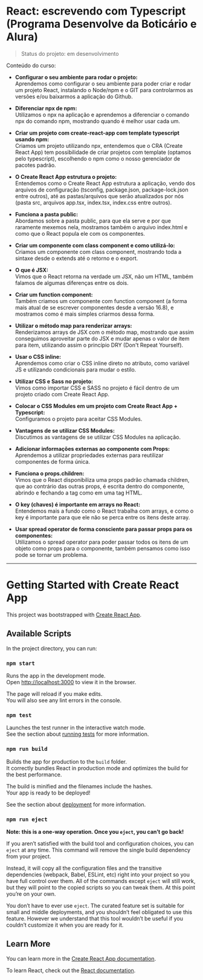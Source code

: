 # React: escrevendo com Typescript (Programa Desenvolve da Boticário e Alura)

> Status do projeto: em desenvolvimento

Conteúdo do curso:

* **Configurar o seu ambiente para rodar o projeto:**  <br>
Aprendemos como configurar o seu ambiente para poder criar e rodar um projeto React, instalando o Node/npm e o GIT para controlarmos as versões e/ou baixarmos a aplicação do Github.

* **Diferenciar npx de npm:** <br>
Utilizamos o npx na aplicação e aprendemos a diferenciar o comando npx do comando npm, mostrando quando é melhor usar cada um.

* **Criar um projeto com create-react-app com template typescript usando npm:** <br>
Criamos um projeto utilizando npx, entendemos que o CRA (Create React App) tem possibilidade de criar projetos com template (optamos pelo typescript), escolhendo o npm como o nosso gerenciador de pacotes padrão.

* **O Create React App estrutura o projeto:** <br>
Entendemos como o Create React App estrutura a aplicação, vendo dos arquivos de configuração (tsconfig, package.json, package-lock.json entre outros), até as pastas/arquivos que serão atualizados por nós (pasta src, arquivos app.tsx, index.tsx, index.css entre outros).

* **Funciona a pasta public:** <br>
Abordamos sobre a pasta public, para que ela serve e por que raramente mexemos nela, mostramos também o arquivo index.html e como que o React popula ele com os componentes.

* **Criar um componente com class component e como utilizá-lo:** <br>
Criamos um componente com class component, mostrando toda a sintaxe desde o extends até o retorno e o export.

* **O que é JSX:** <br>
Vimos que o React retorna na verdade um JSX, não um HTML, também falamos de algumas diferenças entre os dois.

* **Criar um function component:** <br>
Também criamos um componente com function component (a forma mais atual de se escrever componentes desde a versão 16.8), e mostramos como é mais simples criarmos dessa forma.

* **Utilizar o método map para renderizar arrays:** <br>
Renderizamos arrays de JSX com o método map, mostrando que assim conseguimos aproveitar parte do JSX e mudar apenas o valor de item para item, utilizando assim o princípio DRY (Don't Repeat Yourself).

* **Usar o CSS inline:** <br>
Aprendemos como criar o CSS inline direto no atributo, como variável JS e utilizando condicionais para mudar o estilo.

* **Utilizar CSS e Sass no projeto:** <br>
Vimos como importar CSS e SASS no projeto é fácil dentro de um projeto criado com Create React App.

* **Colocar o CSS Modules em um projeto com Create React App + Typescript:** <br>
Configuramos o projeto para aceitar CSS Modules.

* **Vantagens de se utilizar CSS Modules:** <br>
Discutimos as vantagens de se utilizar CSS Modules na aplicação.

* **Adicionar informações externas ao componente com Props:** <br>
Aprendemos a utilizar propriedades externas para reutilizar componentes de forma única.

* **Funciona o props.children:** <br>
Vimos que o React disponibiliza uma props padrão chamada children, que ao contrário das outras props, é escrita dentro do componente, abrindo e fechando a tag como em uma tag HTML.

* **O key (chaves) é importante em arrays no React:** <br>
Entendemos mais a fundo como o React trabalha com arrays, e como o key é importante para que ele não se perca entre os itens deste array.

* **Usar spread operator de forma consciente para passar props para os componentes:** <br>
Utilizamos o spread operator para poder passar todos os itens de um objeto como props para o componente, também pensamos como isso pode se tornar um problema.

-----

# Getting Started with Create React App

This project was bootstrapped with [Create React App](https://github.com/facebook/create-react-app).

## Available Scripts

In the project directory, you can run:

### `npm start`

Runs the app in the development mode.\
Open [http://localhost:3000](http://localhost:3000) to view it in the browser.

The page will reload if you make edits.\
You will also see any lint errors in the console.

### `npm test`

Launches the test runner in the interactive watch mode.\
See the section about [running tests](https://facebook.github.io/create-react-app/docs/running-tests) for more information.

### `npm run build`

Builds the app for production to the `build` folder.\
It correctly bundles React in production mode and optimizes the build for the best performance.

The build is minified and the filenames include the hashes.\
Your app is ready to be deployed!

See the section about [deployment](https://facebook.github.io/create-react-app/docs/deployment) for more information.

### `npm run eject`

**Note: this is a one-way operation. Once you `eject`, you can’t go back!**

If you aren’t satisfied with the build tool and configuration choices, you can `eject` at any time. This command will remove the single build dependency from your project.

Instead, it will copy all the configuration files and the transitive dependencies (webpack, Babel, ESLint, etc) right into your project so you have full control over them. All of the commands except `eject` will still work, but they will point to the copied scripts so you can tweak them. At this point you’re on your own.

You don’t have to ever use `eject`. The curated feature set is suitable for small and middle deployments, and you shouldn’t feel obligated to use this feature. However we understand that this tool wouldn’t be useful if you couldn’t customize it when you are ready for it.

## Learn More

You can learn more in the [Create React App documentation](https://facebook.github.io/create-react-app/docs/getting-started).

To learn React, check out the [React documentation](https://reactjs.org/).
